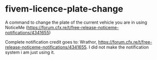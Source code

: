 # fivem-licence-plate-change
A command to change the plate of the current vehicle you are in using NoticeMe (https://forum.cfx.re/t/free-release-noticeme-notifications/4341655)

Complete notification credit goes to: Wrathor, https://forum.cfx.re/t/free-release-noticeme-notifications/4341655. I did not make the notification system i am just using it.
